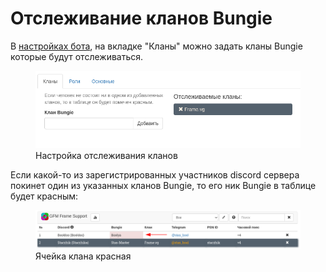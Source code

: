 # Отслеживание кланов Bungie
В [настройках бота](https://frame.vg/bot-settings), на вкладке "Кланы" можно задать кланы Bungie которые будут отслеживаться.

<div class="text-center">
	<figure class="figure">
		<a href="./images/settings-clans.png" target="_blank">
			<img src="./images/settings-clans.png" class="figure-img img-fluid rounded" alt="short-table">
		</a>
		<figcaption class="figure-caption text-center">Настройка отслеживания кланов</figcaption>
	</figure>
</div>

Если какой-то из зарегистрированных участников discord сервера покинет один из указанных кланов Bungie, то его ник Bungie в таблице будет красным:

<div class="text-center">
	<figure class="figure">
		<a href="./images/red-bclan.png" target="_blank">
			<img src="./images/red-bclan.png" class="figure-img img-fluid rounded" alt="short-table">
		</a>
		<figcaption class="figure-caption text-center">Ячейка клана красная</figcaption>
	</figure>
</div>

